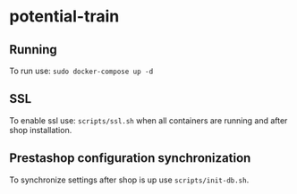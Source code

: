 # potential-train

## Running
To run use: `sudo docker-compose up -d`

## SSL
To enable ssl use: `scripts/ssl.sh` when all containers are running and after shop installation.

## Prestashop configuration synchronization
To synchronize settings after shop is up use `scripts/init-db.sh`.
